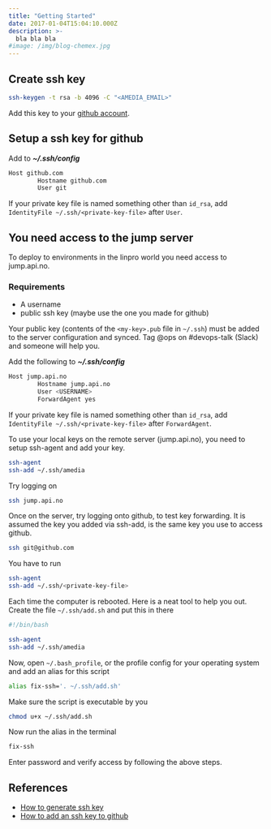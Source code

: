 ```yaml
---
title: "Getting Started"
date: 2017-01-04T15:04:10.000Z
description: >-
  bla bla bla
#image: /img/blog-chemex.jpg
---
```


## Create ssh key

```sh
ssh-keygen -t rsa -b 4096 -C "<AMEDIA_EMAIL>"
```

Add this key to your [github account](https://help.github.com/en/articles/adding-a-new-ssh-key-to-your-github-account).

## Setup a ssh key for github

Add to ***~/.ssh/config***

```sh
Host github.com
        Hostname github.com
        User git
```

If your private key file is named something other than `id_rsa`, add `IdentityFile ~/.ssh/<private-key-file>` after `User`.

## You need access to the jump server

To deploy to environments in the linpro world you need access to jump.api.no.

### Requirements

* A username
* public ssh key (maybe use the one you made for github)

Your public key (contents of the `<my-key>.pub` file in `~/.ssh`) must be added to the server configuration and synced. Tag @ops on #devops-talk (Slack) and someone will help you.

Add the following to ***~/.ssh/config***

```sh
Host jump.api.no
        Hostname jump.api.no
        User <USERNAME>
        ForwardAgent yes
```
If your private key file is named something other than `id_rsa`, add `IdentityFile ~/.ssh/<private-key-file>` after `ForwardAgent`.

To use your local keys on the remote server (jump.api.no), you need to setup ssh-agent and add your key.

```sh
ssh-agent
ssh-add ~/.ssh/amedia
```

Try logging on

```sh
ssh jump.api.no
```

Once on the server, try logging onto github, to test key forwarding. It is assumed the key you added via ssh-add, is the same key you use to access github.

```sh
ssh git@github.com
```

You have to run

```sh
ssh-agent
ssh-add ~/.ssh/<private-key-file>
```

Each time the computer is rebooted. Here is a neat tool to help you out. Create the file `~/.ssh/add.sh` and put this in there

```sh
#!/bin/bash

ssh-agent
ssh-add ~/.ssh/amedia
```

Now, open `~/.bash_profile`, or the profile config for your operating system and add an alias for this script

```sh
alias fix-ssh='. ~/.ssh/add.sh'
```

Make sure the script is executable by you

```sh
chmod u+x ~/.ssh/add.sh
```

Now run the alias in the terminal

```sh
fix-ssh
```

Enter password and verify access by following the above steps.

## References

- [How to generate ssh key](https://help.github.com/en/articles/generating-a-new-ssh-key-and-adding-it-to-the-ssh-agent)
- [How to add an ssh key to github](https://help.github.com/en/articles/adding-a-new-ssh-key-to-your-github-account)
